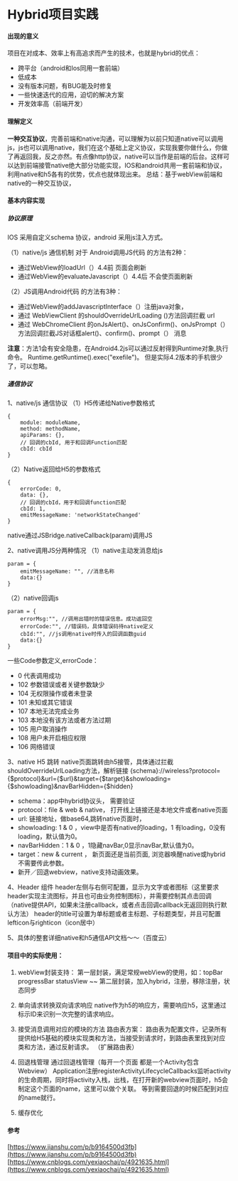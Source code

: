 # Hybrid项目实践

#### 出现的意义
项目在对成本、效率上有高追求而产生的技术，也就是hybrid的优点：

- 跨平台（android和Ios同用一套前端）
- 低成本
- 没有版本问题，有BUG能及时修复
- 一些快速迭代的应用，迫切的解决方案
- 开发效率高（前端开发）


#### 理解定义
**一种交互协议**，完善前端和native沟通，可以理解为以前只知道native可以调用js，js也可以调用native，我们在这个基础上定义协议，实现我要你做什么，你做了再返回我，反之亦然。有点像http协议，native可以当作是前端的后台。这样可以达到前端接管native绝大部分功能实现，IOS和android共用一套前端和协议，利用native和h5各有的优势，优点也就体现出来。
总结：基于webView前端和native的一种交互协议，

#### 基本内容实现
##### 协议原理
IOS 采用自定义schema 协议，android 采用js注入方式。

（1）native/js 通信机制
对于 Android调用JS代码 的方法有2种：

- 通过WebView的loadUrl（）4.4前  页面会刷新
- 通过WebView的evaluateJavascript（）4.4后 不会使页面刷新

（2）JS调用Android代码 的方法有3种：

- 通过WebView的addJavascriptInterface（）注册java对象，
- 通过 WebViewClient 的shouldOverrideUrlLoading ()方法回调拦截 url
- 通过 WebChromeClient 的onJsAlert()、onJsConfirm()、onJsPrompt（）方法回调拦截JS对话框alert()、confirm()、prompt（） 消息

**注意**：方法1会有安全隐患，在Android4.2js可以通过反射得到Runtime对象,执行命令。 Runtime.getRuntime().exec("exefile")。  但是实际4.2版本的手机很少了，可以忽略。

##### 通信协议
1、native/js 通信协议
（1）H5传递给Native参数格式

```
{
    module: moduleName,
    method: methodName,
    apiParams: {},
    // 回调的cbId, 用于和回调Function匹配
    cbId: cbId 
}
```
（2）Native返回给H5的参数格式

```
{
    errorCode: 0,
    data: {},
    // 回调的cbId，用于和回调function匹配
    cbId: 1, 
    emitMessageName: 'networkStateChanged'
}

```
native通过JSBridge.nativeCallback(param)调用JS

2、native调用JS分两种情况
（1）native主动发消息给js

```
param = {
    emitMessageName: "", //消息名称
    data:{}
}

```
（2）native回调js

```
param = {
    errorMsg:"", //调用出错时的错误信息。成功返回空
    errorCode:"", //错误码，具体错误码待native定义
    cbId:"", //js调用native时传入的回调函数guid
    data:{}
}

```
一些Code参数定义,errorCode： 

- 0 代表调用成功
- 102	参数错误或者关键参数缺少
- 104	无权限操作或者未登录
- 101	未知或其它错误
- 107	本地无法完成业务
- 103	本地没有该方法或者方法过期
- 105	用户取消操作
- 108	用户未开启相应权限
- 106	网络错误

3、native H5 跳转
native页面跳转由h5接管，具体通过拦截shouldOverrideUrlLoading方法，解析链接
{schema}://wireless?protocol={$protocol}&url={$url}&target={$target}&showloading={$showloading}&navBarHidden={$hidden}

- schema：app中hybrid协议头， 需要验证
- protocol：file & web & native， 打开线上链接还是本地文件或者native页面
- url: 链接地址，做base64,跳转native页面时，
- showloading: 1 & 0 ，view中是否有native的loading，1 有loading，0没有loading，默认值为0。
- navBarHidden：1 & 0 ，1隐藏navBar,0显示navBar,默认值为0。
- target：new & current ， 新页面还是当前页面, 浏览器唤醒native或hybrid不需要传此参数。
- 新开／回退webview，native支持动画效果。

4、Header 组件
header左侧与右侧可配置，显示为文字或者图标（这里要求header实现主流图标，并且也可由业务控制图标），并需要控制其点击回调（native提供API，如果未注册callback，或者点击回调callback无返回则执行默认方法）
header的title可设置为单标题或者主标题、子标题类型，并且可配置lefticon与righticon（icon居中）

5、具体的整套详细native和h5通信API文档～～（百度云）

#### 项目中的实际使用：

1. webView封装支持：
第一层封装，满足常规webView的使用，如：topBar  progressBar  statusView  ~~
第二层封装，加入hybrid，注册，移除注册，状态同步

2. 单向请求转换双向请求响应
native作为h5的响应方，需要响应h5，这里通过标示ID来识别一次完整的请求响应。
3. 接受消息调用对应的模块的方法
路由表方案： 路由表为配置文件，记录所有提供给H5基础的模块实现类和方法，当接受到请求时，到路由表里找到对应类和方法，通过反射请求。 （扩展路由表）
4. 回退栈管理
通过回退栈管理（每开一个页面 都是一个Activity包含Webview）
Application注册registerActivityLifecycleCallbacks监听activity的生命周期，同时将activity入栈，出栈，在打开新的webview页面时，h5会制定这个页面的name，这里可以做个关联。  等到需要回退的时候匹配到对应的name就行。
5. 缓存优化


#### 参考
[https://www.jianshu.com/p/b9164500d3fb](https://www.jianshu.com/p/b9164500d3fb)
[https://www.cnblogs.com/yexiaochai/p/4921635.html](https://www.cnblogs.com/yexiaochai/p/4921635.html) 